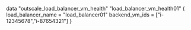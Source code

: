data "outscale_load_balancer_vm_health" "load_balancer_vm_health01" {
    load_balancer_name = "load_balancer01"
    backend_vm_ids     = ["i-12345678","i-87654321"]
}